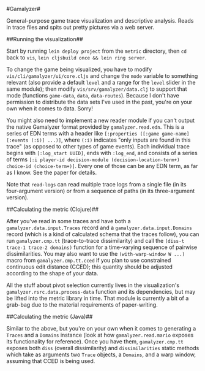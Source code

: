 #Gamalyzer#

General-purpose game trace visualization and descriptive analysis. Reads in trace files and spits out pretty pictures via a web server.

##Running the visualization##

Start by running `lein deploy project` from the `metric` directory, then `cd` back to `vis`, `lein cljsbuild once && lein ring server`.

To change the game being visualized, you have to modify `vis/cli/gamalyzer/ui/core.cljs` and change the `mode` variable to something relevant (also provide a default `level` and a range for the `level` slider in the same module); then modify `vis/srv/gamalyzer/data.clj` to support that mode (functions `game-data`, `data`, `data-routes`). Because I don't have permission to distribute the data sets I've used in the past, you're on your own when it comes to data. Sorry!

You might also need to implement a new reader module if you can't output the native Gamalyzer format provided by `gamalyzer.read.edn`. This is a series of EDN terms with a header like `[:properties ([:game game-name] [:events (:i)] ...)]`, where `(:i)` indicates "only inputs are found in this trace" (as opposed to other types of game events). Each individual trace begins with `[:log_start UUID]`, ends with `:log_end`, and consists of a series of terms `[:i player-id decision-module (decision-location-term+) choice-id (choice-term+)]`. Every one of those can be any EDN term, as far as I know. See the paper for details.

Note that `read-logs` can read multiple trace logs from a single file (in its four-argument version) or from a sequence of paths (in its three-argument version).

##Calculating the metric (Clojure)##

After you've read in some traces and have both a `gamalyzer.data.input.Traces` record and a `gamalyzer.data.input.Domains` record (which is a kind of calculated schema that the traces follow), you can run `gamalyzer.cmp.tt` (trace-to-trace dissimilarity) and call the `(diss-t trace-1 trace-2 domains)` function for a time-varying sequence of pairwise dissimilarities. You may also want to use the `(with-warp-window W ...)` macro from `gamalyzer.cmp.tt.cced` if you plan to use constrained continuous edit distance (CCED); this quantity should be adjusted according to the shape of your data.

All the stuff about pivot selection currently lives in the visualization's `gamalyzer.rsrc.data.process-data` function and its dependencies, but may be lifted into the metric library in time. That module is currently a bit of a grab-bag due to the material requirements of paper-writing.

##Calculating the metric (Java)##

Similar to the above, but you're on your own when it comes to generating a `Traces` and a `Domains` instance (look at how `gamalyzer.read.mario` exposes its functionality for reference). Once you have them, `gamalyzer.cmp.tt` exposes both `diss` (overall dissimilarity) and `dissimilarities` static methods which take as arguments two `Trace` objects, a `Domains`, and a warp window, assuming that CCED is being used.
